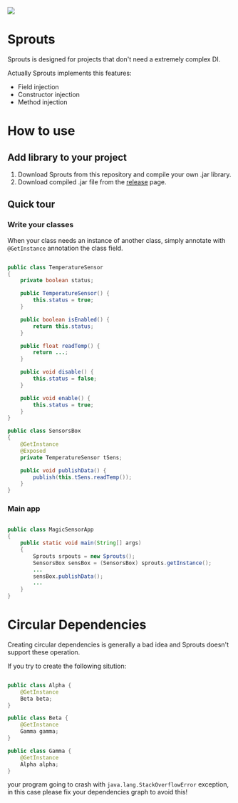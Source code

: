 ![](https://travis-ci.org/jacopodl/Sprouts.svg?branch=master)
# Sprouts #

Sprouts is designed for projects that don't need a extremely complex DI.

Actually Sprouts implements this features:

* Field injection
* Constructor injection
* Method injection

# How to use #

## Add library to your project ##
1. Download Sprouts from this repository and compile your own .jar library.
1. Download compiled .jar file from the [release](https://github.com/jacopodl/Sprouts/releases/) page.

## Quick tour ##

### Write your classes ###

When your class needs an instance of another class, simply annotate with `@GetInstance` annotation the class field.
```java

public class TemperatureSensor
{
	private boolean status;

	public TemperatureSensor() {
		this.status = true;
	}

	public boolean isEnabled() {
		return this.status;
	}

	public float readTemp() {
		return ...;
	}

	public void disable() {
		this.status = false;
	}

	public void enable() {
		this.status = true;
	}
}

public class SensorsBox
{
	@GetInstance
	@Exposed
	private TemperatureSensor tSens;

	public void publishData() {
		publish(this.tSens.readTemp());
	}
}

```
### Main app ###
```java

public class MagicSensorApp
{
	public static void main(String[] args)
	{
		Sprouts srpouts = new Sprouts();
		SensorsBox sensBox = (SensorsBox) sprouts.getInstance();
		...
		sensBox.publishData();
		...
	}
}
```

# Circular Dependencies #

Creating circular dependencies is generally a bad idea and Sprouts doesn't support these operation.

If you try to create the following sitution:

```java

public class Alpha {
	@GetInstance
	Beta beta;
}

public class Beta {
	@GetInstance
	Gamma gamma;
}

public class Gamma {
	@GetInstance
	Alpha alpha;
}
```
your program going to crash with `java.lang.StackOverflowError` exception, in this case please fix your dependencies graph to avoid this!
